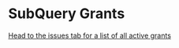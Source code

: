 # SubQuery Grants

[Head to the issues tab for a list of all active grants](https://github.com/subquery/developer-guild/issues)
